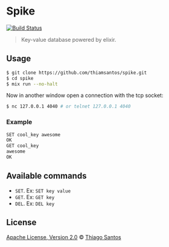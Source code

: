 # Spike

[![Build Status](https://travis-ci.com/thiamsantos/spike.svg?branch=master)](https://travis-ci.com/thiamsantos/spike)

> Key-value database powered by elixir.

## Usage

```sh
$ git clone https://github.com/thiamsantos/spike.git
$ cd spike
$ mix run --no-halt
```

Now in another window open a connection with the tcp socket:

```sh
$ nc 127.0.0.1 4040 # or telnet 127.0.0.1 4040
```

### Example

```sh
SET cool_key awesome
OK
GET cool_key
awesome
OK
```

## Available commands

- `SET`. Ex: `SET key value`
- `GET`. Ex: `GET key`
- `DEL`. Ex: `DEL key`

## License

[Apache License, Version 2.0](LICENSE) © [Thiago Santos](https://github.com/thiamsantos)

